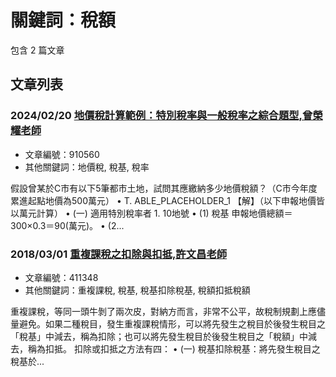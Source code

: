 # 關鍵詞：稅額

包含 2 篇文章

## 文章列表

### 2024/02/20 [地價稅計算範例：特別稅率與一般稅率之綜合題型,曾榮耀老師](../../articles/910560_%E5%9C%B0%E5%83%B9%E7%A8%85%E8%A8%88%E7%AE%97%E7%AF%84%E4%BE%8B%EF%BC%9A%E7%89%B9%E5%88%A5%E7%A8%85%E7%8E%87%E8%88%87%E4%B8%80%E8%88%AC%E7%A8%85%E7%8E%87%E4%B9%8B%E7%B6%9C%E5%90%88%E9%A1%8C%E5%9E%8B%2C%E6%9B%BE%E6%A6%AE%E8%80%80%E8%80%81%E5%B8%AB.md)
- 文章編號：910560
- 其他關鍵詞：地價稅, 稅基, 稅率

假設曾某於C市有以下5筆都市土地，試問其應繳納多少地價稅額？（C市今年度累進起點地價為500萬元） • T. ABLE_PLACEHOLDER_1 【解】（以下申報地價皆以萬元計算） • (一) 適用特別稅率者 1. 10地號 • (1) 稅基 申報地價總額＝300×0.3＝90(萬元)。 • (2...

### 2018/03/01 [重複課稅之扣除與扣抵,許文昌老師](../../articles/411348_%E9%87%8D%E8%A4%87%E8%AA%B2%E7%A8%85%E4%B9%8B%E6%89%A3%E9%99%A4%E8%88%87%E6%89%A3%E6%8A%B5%2C%E8%A8%B1%E6%96%87%E6%98%8C%E8%80%81%E5%B8%AB.md)
- 文章編號：411348
- 其他關鍵詞：重複課稅, 稅基, 稅基扣除稅基, 稅額扣抵稅額

重複課稅，等同一頭牛剝了兩次皮，對納方而言，非常不公平，故稅制規劃上應儘量避免。如果二種稅目，發生重複課稅情形，可以將先發生之稅目於後發生稅目之「稅基」中減去，稱為扣除；也可以將先發生稅目於後發生稅目之「稅額」中減去，稱為扣抵。 扣除或扣抵之方法有四： • (一) 稅基扣除稅基：將先發生稅目之稅基於...
